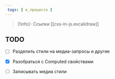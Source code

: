 ```yaml
---
 tags: [ в_процессе ]
---
```


> [!info]- Ссылки
> [[css-in-js.excalidraw]]

## TODO

- [ ] Разделить стили на медиа-запросы и другие
- [x] Разобраться с Computed свойствами
- [ ] Записывать медиа стили


